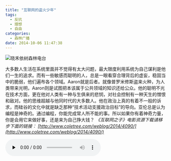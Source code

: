 ```yaml
---
title: "互联网的盗火少年"
tags:
  - 反抗
  - 理想
  - 自由
categories:
  - 森林广播
date: 2014-10-06 11:47:38
---
```


![晓禾依树森林电台](../../../images/radiocover/radio_087.jpg) 

大多数人生活在系统里面并不觉得有太大问题，最大限度利用系统为自己谋利是他们一生的追求。而有一些敏感而聪明的人，总是一眼看穿合理背后的虚妄，稳固当中的脆弱，他们遍布各个领域。Aaron就是后者。就像普罗米修斯盗来火种，为人类带来光明，Aaron则是试图把本该属于公共领域的知识还给公众。他的聪明不光在技术方面，更在他对人类有一种与生俱来的悲悯，对社会控制有一种天生的憎恨和敌对。他的思维超越与他同时代的大多数人。他在政治上真的有着不一般的诉求，而硅谷的文化中就是缺乏那种“技术活动支援政治目标”的导向。亚伦总是认为编程是神奇的。通过编程，你能完成常人所不能的事。所以如果你有着神奇力量，你是会用它来做好事，还是来为自己挣大钱？ _《互联网之子》电影资源下载请移步下面的链接： [http://www.coletree.com/weblog/2014/4090/](http://www.coletree.com/weblog/2014/4090/)_   

<audio id="audio" controls="" preload="none">
  <source id="mp3" src="http://www.coletree.com/radio/coletree_radio_087.mp3">
</audio>